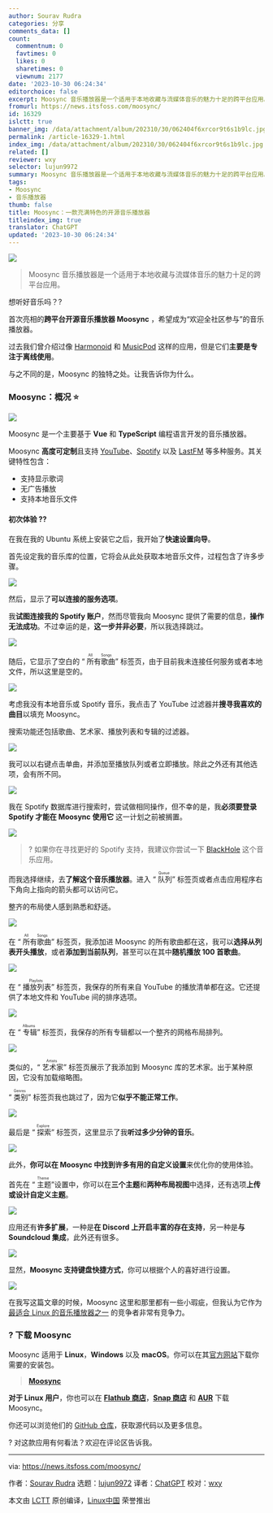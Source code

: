 ```yaml
---
author: Sourav Rudra
categories: 分享
comments_data: []
count:
  commentnum: 0
  favtimes: 0
  likes: 0
  sharetimes: 0
  viewnum: 2177
date: '2023-10-30 06:24:34'
editorchoice: false
excerpt: Moosync 音乐播放器是一个适用于本地收藏与流媒体音乐的魅力十足的跨平台应用。
fromurl: https://news.itsfoss.com/moosync/
id: 16329
islctt: true
banner_img: /data/attachment/album/202310/30/062404f6xrcor9t6s1b9lc.jpg
permalink: /article-16329-1.html
index_img: /data/attachment/album/202310/30/062404f6xrcor9t6s1b9lc.jpg.thumb.jpg
related: []
reviewer: wxy
selector: lujun9972
summary: Moosync 音乐播放器是一个适用于本地收藏与流媒体音乐的魅力十足的跨平台应用。
tags:
- Moosync
- 音乐播放器
thumb: false
title: Moosync：一款充满特色的开源音乐播放器
titleindex_img: true
translator: ChatGPT
updated: '2023-10-30 06:24:34'
---
```


![](/data/attachment/album/202310/30/062404f6xrcor9t6s1b9lc.jpg)



> 
> Moosync 音乐播放器是一个适用于本地收藏与流媒体音乐的魅力十足的跨平台应用。
> 
> 
> 


想听好音乐吗？?


首次亮相的**跨平台开源音乐播放器 Moosync** ，希望成为“欢迎全社区参与”的音乐播放器。


过去我们曾介绍过像 [Harmonoid](https://itsfoss.com/harmonoid/) 和 [MusicPod](https://news.itsfoss.com/musicpod/) 这样的应用，但是它们**主要是专注于离线使用**。


与之不同的是，Moosync 的独特之处。让我告诉你为什么。


### Moosync：概况 ⭐


![](/data/attachment/album/202310/30/062435lt0q9s3s49qhzksw.png)


Moosync 是一个主要基于 **Vue** 和 **TypeScript** 编程语言开发的音乐播放器。


Moosync **高度可定制**且支持 [YouTube](https://www.youtube.com/)、[Spotify](https://open.spotify.com/) 以及 [LastFM](https://www.last.fm/) 等多种服务。其关键特性包含：


* 支持显示歌词
* 无广告播放
* 支持本地音乐文件


#### 初次体验 ?‍?


在我在我的 Ubuntu 系统上安装它之后，我开始了**快速设置向导**。


首先设定我的音乐库的位置，它将会从此处获取本地音乐文件，过程包含了许多步骤。


![](/data/attachment/album/202310/30/062435q78x7dh2vo2vu4ux.png)


然后，显示了**可以连接的服务选项**。


我**试图连接我的 Spotify 账户**，然而尽管我向 Moosync 提供了需要的信息，**操作无法成功**。不过幸运的是，**这一步并非必要**，所以我选择跳过。


![](/data/attachment/album/202310/30/062436ar53idlb83d9tx8w.png)


随后，它显示了空白的 “<ruby> 所有歌曲 <rt>  All Songs </rt></ruby>” 标签页，由于目前我未连接任何服务或者本地文件，所以这里是空的。


![](/data/attachment/album/202310/30/062436kwyz4wy6cc2erzee.png)


考虑我没有本地音乐或 Spotify 音乐，我点击了 YouTube 过滤器并**搜寻我喜欢的曲目**以填充 Moosync。


搜索功能还包括歌曲、艺术家、播放列表和专辑的过滤器。


![](/data/attachment/album/202310/30/062437utwevzlxf0wxxv6l.png)


我可以以右键点击单曲，并添加至播放队列或者立即播放。除此之外还有其他选项，会有所不同。


![](/data/attachment/album/202310/30/062438x7zk7m3c6ik4mzk9.png)


我在 Spotify 数据库进行搜索时，尝试做相同操作，但不幸的是，我**必须要登录 Spotify 才能在 Moosync 使用它** 这一计划之前被搁置。


![](/data/attachment/album/202310/30/062439nvapbobkz3niiurl.png)



> 
> ? 如果你在寻找更好的 Spotify 支持，我建议你尝试一下 [BlackHole](https://news.itsfoss.com/blackhole-music-app/) 这个音乐应用。
> 
> 
> 


而我选择继续，去**了解这个音乐播放器**。进入 “<ruby> 队列 <rt>  Queue </rt></ruby>” 标签页或者点击应用程序右下角向上指向的箭头都可以访问它。


整齐的布局使人感到熟悉和舒适。


![](/data/attachment/album/202310/30/062439st7e83rp3t0e9917.png)


在 “<ruby> 所有歌曲 <rt>  All Songs </rt></ruby>” 标签页，我添加进 Moosync 的所有歌曲都在这，我可以**选择从列表开头播放**，或者**添加到当前队列**，甚至可以在其中**随机播放 100 首歌曲**。


![](/data/attachment/album/202310/30/062440eezlrrtt1e979d7z.png)


在 “<ruby> 播放列表 <rt>  Playlists </rt></ruby>” 标签页，我保存的所有来自 YouTube 的播放清单都在这。它还提供了本地文件和 YouTube 间的排序选项。


![](/data/attachment/album/202310/30/062442e3l3rlojrfbql483.png)


在 “<ruby> 专辑 <rt>  Albums </rt></ruby>” 标签页，我保存的所有专辑都以一个整齐的网格布局排列。


![](/data/attachment/album/202310/30/062444mf5fk5pv75p67oja.png)


类似的，“<ruby> 艺术家 <rt>  Artists </rt></ruby>” 标签页展示了我添加到 Moosync 库的艺术家。出于某种原因，它没有加载缩略图。


“<ruby> 类别 <rt>  Genres </rt></ruby>” 标签页我也跳过了，因为它**似乎不能正常工作**。


![](/data/attachment/album/202310/30/062444zzvy38zxy4wxw3yv.png)


最后是 “<ruby> 探索 <rt>  Explore </rt></ruby>” 标签页，这里显示了我**听过多少分钟的音乐**。


![](/data/attachment/album/202310/30/062446th8tuunq09zlurb4.png)


此外，**你可以在 Moosync 中找到许多有用的自定义设置**来优化你的使用体验。


首先在 “<ruby> 主题 <rt>  Theme </rt></ruby>”设置中，你可以在**三个主题**和**两种布局视图**中选择，还有选项**上传或设计自定义主题**。


![](/data/attachment/album/202310/30/062446skv5vu5xcvim5okk.png)


应用还有**许多扩展**，一种是**在 Discord 上开启丰富的存在支持**，另一种是**与 Soundcloud 集成**，此外还有很多。


![](/data/attachment/album/202310/30/062447cozr3x2h72krmk87.png)


显然，**Moosync 支持键盘快捷方式**，你可以根据个人的喜好进行设置。


![](/data/attachment/album/202310/30/062447lcxl5x078322t1yf.png)


在我写这篇文章的时候，Moosync 这里和那里都有一些小瑕疵，但我认为它作为 [最适合 Linux 的音乐播放器之一](https://itsfoss.com/best-music-players-linux/) 的竞争者非常有竞争力。


### ? 下载 Moosync


Moosync 适用于 **Linux**，**Windows** 以及 **macOS**。你可以在其[官方网站](https://moosync.app/)下载你需要的安装包。



> 
> **[Moosync](https://moosync.app/)**
> 
> 
> 


**对于 Linux 用户**，你也可以在 [**Flathub 商店**](https://flathub.org/apps/app.moosync.moosync)，[**Snap 商店**](https://snapcraft.io/moosync) 和 [**AUR**](https://aur.archlinux.org/packages/moosync) 下载 Moosync。


你还可以浏览他们的 [GitHub 仓库](https://github.com/Moosync/Moosync)，获取源代码以及更多信息。


? 对这款应用有何看法？欢迎在评论区告诉我。




---


via: <https://news.itsfoss.com/moosync/>


作者：[Sourav Rudra](https://news.itsfoss.com/author/sourav/) 选题：[lujun9972](https://github.com/lujun9972) 译者：[ChatGPT](https://linux.cn/lctt/ChatGPT) 校对：[wxy](https://github.com/wxy)


本文由 [LCTT](https://github.com/LCTT/TranslateProject) 原创编译，[Linux中国](https://linux.cn/) 荣誉推出